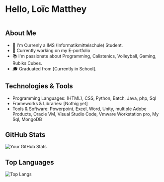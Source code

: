 # Hello, Loïc Matthey
<div>
<img src="https://komarev.com/ghpvc/?username=javamilesiii&style=for-the-badge&color=1a1b27" alt=""/>  
</div>


## About Me

- 🌱 I'm Currenly a IMS (Informatikmittelschule) Student.
- 💼 Currently working on my E-portfolio
- 📚 I'm passionate about Programming, Calistenics, Volleyball, Gaming, Rubiks Cubes.
- 🎓 Graduated from [Currently in School].

## Technologies & Tools

- Programming Languages: (HTML), CSS, Python, Batch, Java, php, Sql
- Frameworks & Libraries: [Nothig yet]
- Tools & Software: Powerpoint, Excel, Word, Unity, multiple Adobe Products, Oracle VM, Visual Studio Code, Vmware Workstation pro,
  My Sql, MongoDB

## GitHub Stats

![Your GitHub Stats](https://github-readme-stats.vercel.app/api?username=javamilesiii&show_icons=true&theme=tokyonight)
## Top Languages

![Top Langs](https://github-readme-stats.vercel.app/api/top-langs/?username=javamilesiii&layout=compact&theme=tokyonight)
